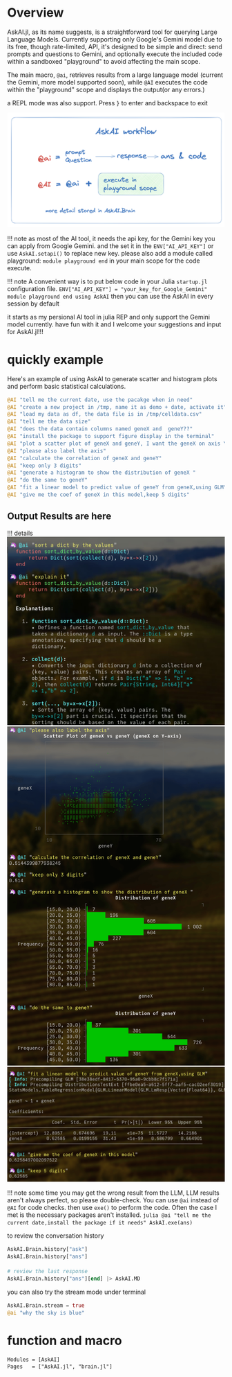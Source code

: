 
# Overview

AskAI.jl, as its name suggests, is a straightforward tool for querying Large Language Models. 
Currently supporting only Google's Gemini model due to its free, though rate-limited, API, it's designed to be simple and direct: send prompts and questions to Gemini, and optionally execute the included code within a sandboxed "playground" to avoid affecting the main scope.

The main macro, `@ai`, retrieves results from a large language model (current the Gemini, more model supported soon), while `@AI` executes the code within the "playground" scope and displays the output(or any errors.)

a REPL mode was also support. Press `}` to enter and backspace to exit


![AskAI](./overview.png)


!!! note
    as most of the AI tool, it needs the api key, for the Gemini key you can apply from Google Gemini. and the set it in the `ENV["AI_API_KEY"]` or use `AskAI.setapi()` to replace new key. please also add a module called playground: `module playground end` in your main scope for the code execute. 

!!! note
    A convenient way is to put below code in your Julia `startup.jl` configuration file.
    ```
    ENV["AI_API_KEY"] = "your_key_for_Google_Gemini"
    module playground end
    using AskAI
    ```
    then you can use the AskAI in every session by default


it starts as my persional AI tool in julia REP and only support the Gemini model currently. have fun with it and I welcome your suggestions and input for AskAI.jl!!!

# quickly example
Here's an example of using AskAI to generate scatter and histogram plots and perform basic statistical calculations.
```julia 
@AI "tell me the current date, use the pacakge when in need"
@AI "create a new project in /tmp, name it as demo + date, activate it"
@AI "load my data as df, the data file is in /tmp/celldata.csv"
@AI "tell me the data size"
@AI "does the data contain columns named geneX and  geneY??"
@AI "install the package to support figure display in the terminal"
@AI "plot a scatter plot of geneX and geneY, I want the geneX on axis Y"
@AI "please also label the axis"
@AI "calculate the correlation of geneX and geneY"
@AI "keep only 3 digits"
@AI "generate a histogram to show the distribution of geneX "
@AI "do the same to geneY"
@AI "fit a linear model to predict value of geneY from geneX,using GLM"
@AI "give me the coef of geneX in this model,keep 5 digits"
```



## Output Results are here 

!!! details 
    ![result1](./result1.png)
    ![result2](./result2.png)
    ![result3](./result3.png)


!!! note
    some time you may get the wrong result from the LLM, LLM results aren't always perfect, so please double-check. You can use `@ai` instead of `@AI` for code checks. then use `exe()` to perform the code. Often the case I met is the necessary packages aren't installed.
    ```julia
    @ai "tell me the current date,install the package if it needs"
    AskAI.exe(ans)
    ```

to review the conversation history
```julia
AskAI.Brain.history["ask"] 
AskAI.Brain.history["ans"] 

# review the last response 
AskAI.Brain.history["ans"][end] |> AskAI.MD
```


you can also try the stream mode under terminal
```julia
AskAI.Brain.stream = true
@ai "why the sky is blue"
```


# function and macro
```@autodocs
Modules = [AskAI]
Pages   = ["AskAI.jl", "brain.jl"]
```

